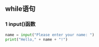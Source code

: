 ## while语句



### 1 input()函数

```python
name = input("Please enter your name: ")
print("Hello," + name + "!")
```

